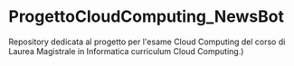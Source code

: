 # ProgettoCloudComputing_NewsBot
Repository dedicata al progetto per l'esame Cloud Computing del corso di Laurea Magistrale in Informatica curriculum Cloud Computing.)
